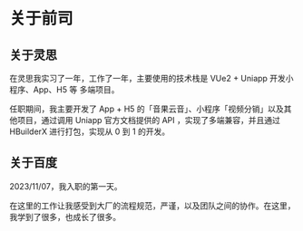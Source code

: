 # 关于前司

## 关于灵思

在灵思我实习了一年，工作了一年，主要使用的技术栈是 VUe2 + Uniapp 开发小程序、App、H5 等 多端项目。

任职期间，我主要开发了 App + H5 的「音果云音」、小程序「视频分销」以及其他项目，通过调用 Uniapp 官方文档提供的 API ，实现了多端兼容，并且通过 HBuilderX 进行打包，实现从 0 到 1 的开发。

## 关于百度

2023/11/07，我入职的第一天。

在这里的工作让我感受到大厂的流程规范，严谨，以及团队之间的协作。在这里，我学到了很多，也成长了很多。
